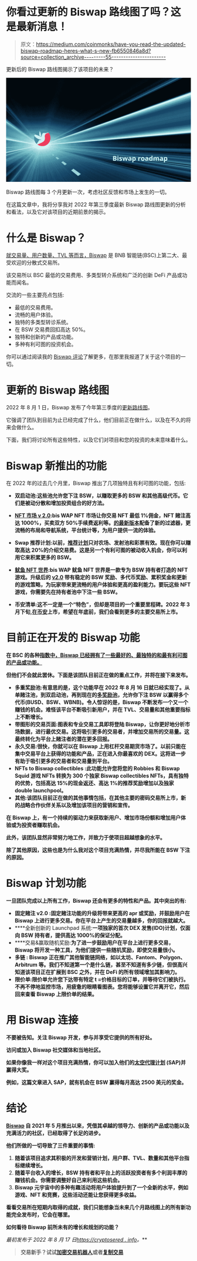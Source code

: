 # 你看过更新的 Biswap 路线图了吗？这是最新消息！

> 原文：<https://medium.com/coinmonks/have-you-read-the-updated-biswap-roadmap-heres-what-s-new-fb6550846a8d?source=collection_archive---------55----------------------->

更新后的 Biswap 路线图揭示了该项目的未来？

![](img/4f08b8a198829862d2b2eaaee99fde19.png)

Biswap 路线图每 3 个月更新一次，考虑社区反馈和市场上发生的一切。

在这篇文章中，我将分享我对 2022 年第三季度最新 Biswap 路线图更新的分析和看法，以及它对该项目的近期前景的揭示。

# 什么是 Biswap？

[就交易量、用户数量、TVL 等而言，Biswap](https://biswap.org?ref=17e072df21070a31a429) 是 BNB 智能链(BSC)上第二大、最受欢迎的分散式交易所。

该交易所以 BSC 最低的交易费用、多类型转介系统和广泛的创新 DeFi 产品或功能而闻名。

交流的一些主要亮点包括:

*   最低的交易费用。
*   流畅的用户体验。
*   独特的多类型转诊系统。
*   在 BSW 交易费回扣高达 50%。
*   独特和创新的产品或功能。
*   多种有利可图的投资机会。

你可以通过阅读我的 [Biswap 评论](https://cryptosorted.info/biswap-review/)了解更多，在那里我报道了关于这个项目的一切。

# 更新的 Biswap 路线图

2022 年 8 月 1 日，Biswap 发布了今年第三季度的[更新路线图](https://biswap.zendesk.com/hc/en-us/articles/8068154304913-New-Biswap-Checklist-Heading-To-the-Moon-)。

它强调了团队到目前为止已经完成了什么，他们目前正在做什么，以及在不久的将来会做什么。

下面，我们将讨论所有这些特性，以及它们对项目和您的投资的未来意味着什么。

# Biswap 新推出的功能

在 2022 年的过去几个月里，Biswap 推出了几项独特且有利可图的功能，包括:

*   [](https://cryptosorted.info/biswap-double-launchpools/)**双启动池:这些池允许您下注 BSW，以赚取更多的 BSW 和其他高级代币。它们是被动分散和增加投资组合的好方法。**
*   **[**NFT 市场 v 2.0**](https://marketplace.biswap.org/):bis WAP NFT 市场让你交易 NFT 最低 1%佣金，NFT 赌注高达 1000%，买卖双方 50%手续费返利等。[的最新版本](https://biswap.zendesk.com/hc/en-us/articles/6503545373073-NFT-Marketplace-V2-0-Released-Buy-Sell-Boost-Earn-with-Convenience-)配备了新的过滤器，更流畅的布局和导航系统，平台统计等，为用户提供一流的体验。**

*   ****Swap 推荐计划**:以前，[推荐计划](https://biswap.org/referral?ref=e1c115c1b7975b28a3db)只对农场、发射池和彩票有效。现在你可以赚取高达 20%的介绍交易费。这是另一个有利可图的被动收入机会，你可以利用它来积累更多的 BSW。**
*   **[**鱿鱼 NFT 世界**](https://squid-nft.io/):bis WAP 鱿鱼 NFT 世界是一款专为 BSW 持有者打造的 NFT 游戏。升级后的 [v2.0](https://biswap.zendesk.com/hc/en-us/articles/4807580490769-Squid-NFT-World-V2-0-in-Progress-Favorable-Changes-Are-Coming) 带有稳定的 BSW 奖励、多代币奖励、累积奖金和更新的游戏策略，为玩家带来更流畅的用户体验和更高的盈利能力。要玩这些 NFT 游戏，你需要先在持有者池中下注一些 BSW。**
*   ****币安清单**:这不一定是一个“特色”，但却是项目的一个重要里程碑。2022 年 3 月下旬,[在币安](https://www.binance.com/en-GB/support/announcement/8cdabd95618c4e8aab7f0b9c347d8c70)上市，希望在年底前，我们会看到更多的主要交易所上市。**

# **目前正在开发的 Biswap 功能**

**在 BSC 的各种[指数中，Biswap 已经拥有了一些最好的、最独特的和最有利可图的产品或功能。](https://cryptosorted.info/decentralized-exchanges-on-binance-smart-chain-bsc/)**

**但他们不会就此罢休。下面是该团队目前正在做的重点工作，并将在接下来发布。**

*   ****多重奖励池**:有意思的是，这个功能早在 2022 年 8 月 16 日就已经实现了。从单赌注池，到双启动池，再到现在的[多奖励池](https://biswap.org/multireward_pool?ref=e1c115c1b7975b28a3db)，允许你下注 BSW 以赢得多个代币(BUSD、BSW、WBNB)。令人惊讶的是，Biswap 不断发布一个又一个赚钱的机会。难怪该平台不断吸引新用户，并在 TVL、交易量和其他重要指标上不断增长。**
*   ****带图形的交易页面**:图表和专业交易工具即将登陆 Biswap，让你更好地分析市场数据，进行最优交易。这将吸引更多的交易者，并增加交易所的交易量。这最终转化为平台上赌注者的潜在更多回报。**
*   **永久交易:很快，你就可以在 Biswap 上用杠杆交易期货市场了。以前只能在集中交易平台上获得的功能和产品，正在进入你最喜欢的 DEX。这将进一步有助于吸引更多的交易者和交易量到平台。**
*   ****NFTs to Biswap collectibles** :此功能允许您将您的 Robbies 和 Biswap Squid 游戏 NFTs 转换为 300 个独家 Biswap collectibles NFTs，具有独特的优势，包括高达 15%的现金返还、高达 1%的推荐奖励增加以及独家 double launchpool。**
*   ****其他**:该团队目前正在做的其他事情包括，在其他主要的密码交易所上市，新的战略合作伙伴关系以及增加该项目的营销和宣传。**

**在 Biswap 上，有一个持续的驱动力来获取新用户、增加市场份额和增加用户体验或为投资者赚取机会。**

**此外，该团队显然非常努力地工作，并致力于使项目超越想象的水平。**

**除了其他原因，这些也是为什么我对这个项目充满热情，并尽我所能在 BSW 下注的原因。**

# **Biswap 计划功能**

**一旦团队完成以上所有工作，Biswap 还会有更多的特性和产品。其中突出的有:**

*   ****固定赌注 v2.0** :固定赌注功能的升级将带来更高的 apr 或奖励，并鼓励用户在 Biswap 上进行更多交易。你在平台上产生的交易量越多，你的回报就越大。**
*   ****全新创新的 Launchpad 系统:**一项独家的首次 DEX 发售(IDO)计划，仅面向 BSW 持有者，提供高达 1000%的保证分配。**
*   ****交易&赢取随机奖励:**为了进一步鼓励用户在平台上进行更多交易，Biswap 将开发一种工具，为他们提供一些随机奖励，即使交易量很小。**
*   ****多链** : Biswap 正在推广其他智能链网络，如以太坊、Fantom、Polygon、Arbitrum 等。我们不知道第一个是什么链，甚至不知道有多少链，但很高兴知道该项目正在扩展到 BSC 之外，并在 DeFi 的所有领域增加其影响力。**
*   ****限价单**:限价单允许您下达带有特定 t =价格目标的订单，并等待它们被执行。不再不停地监控市场，用疲惫的眼睛看图表。您将能够设置它并离开它，然后回来查看 Biswap 上限价单的结果。**

# **用 Biswap 连接**

**不要被告知。关注 Biswap 开发，参与并享受它提供的所有好处。**

**访问或加入 Biswap 社交媒体和当地社区。**

**如果你像我一样对这个项目充满热情，你可以加入他们的[太空代理计划](https://biswap.org/space_agents) (SAP)并赢得大奖。**

**例如，这篇文章进入 SAP，就有机会在 BSW 赢得每月高达 2500 美元的奖金。**

# **结论**

**[Biswap](https://biswap.org?ref=17e072df21070a31a429) 自 2021 年 5 月推出以来，凭借其卓越的领导力、创新的产品或功能以及充满活力的社区，已经取得了长足的进步。**

**他们所做的一切导致了三件重要的事情:**

1.  **随着该项目追求其积极的开发和营销计划，用户群、TVL、数量和其他平台指标继续增长。**
2.  **随着平台收入的增长，BSW 持有者和平台上的活跃投资者有多个利润丰厚的赚钱机会。你需要调整好自己来利用这些机会。**
3.  **Biswap 元宇宙中的多种有趣活动将用户体验提升到了一个全新的水平，例如游戏、NFT 和竞赛，这些活动还能让您获得更多收益。**

**看看交易所在短期内取得的成就，我们只能想象当未来几个月路线图上的所有新功能完全发布时，它会在哪里。**

**如何看待 Biswap 前所未有的增长和规划的功能？**

***最初发布于 2022 年 8 月 17 日*[*https://cryptosered . info*](https://cryptosorted.info/updated-biswap-roadmap/)*。***

> **交易新手？试试[加密交易机器人](/coinmonks/crypto-trading-bot-c2ffce8acb2a)或者[复制交易](/coinmonks/top-10-crypto-copy-trading-platforms-for-beginners-d0c37c7d698c)**